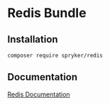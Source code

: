 # Redis Bundle

## Installation

```
composer require spryker/redis
```

## Documentation

[Redis Documentation](https://spryker.github.io/redis/index.html)





